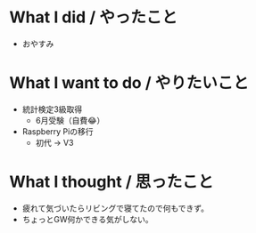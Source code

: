 # What I did / やったこと
- おやすみ

# What I want to do / やりたいこと
- 統計検定3級取得
  - 6月受験（自費😂）
- Raspberry Piの移行
  - 初代 → V3

# What I thought / 思ったこと
- 疲れて気づいたらリビングで寝てたので何もできず。
- ちょっとGW何かできる気がしない。
